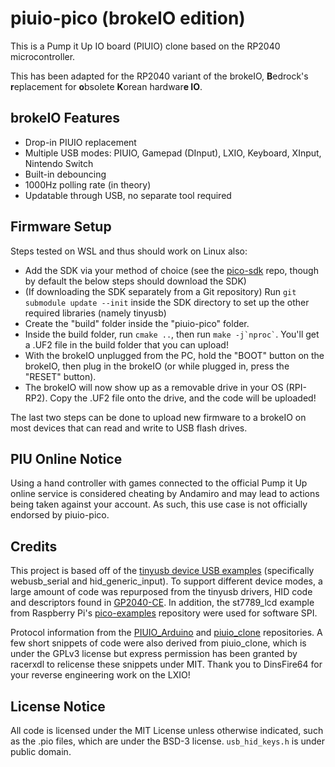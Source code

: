 # piuio-pico (brokeIO edition)

This is a Pump it Up IO board (PIUIO) clone based on the RP2040 microcontroller.

This has been adapted for the RP2040 variant of the brokeIO, **B**edrock's **r**eplacement for **o**bsolete **K**orean hardwar**e IO**.

## brokeIO Features

- Drop-in PIUIO replacement
- Multiple USB modes: PIUIO, Gamepad (DInput), LXIO, Keyboard, XInput, Nintendo Switch
- Built-in debouncing
- 1000Hz polling rate (in theory)
- Updatable through USB, no separate tool required

## Firmware Setup

Steps tested on WSL and thus should work on Linux also:

- Add the SDK via your method of choice (see the [pico-sdk](https://github.com/raspberrypi/pico-sdk) repo, though by default the below steps should download the SDK)
- (If downloading the SDK separately from a Git repository) Run `git submodule update --init` inside the SDK directory to set up the other required libraries (namely tinyusb)
- Create the "build" folder inside the "piuio-pico" folder.
- Inside the build folder, run `cmake ..`, then run `` make -j`nproc` ``. You'll get a .UF2 file in the build folder that you can upload!
- With the brokeIO unplugged from the PC, hold the "BOOT" button on the brokeIO, then plug in the brokeIO (or while plugged in, press the "RESET" button).
- The brokeIO will now show up as a removable drive in your OS (RPI-RP2). Copy the .UF2 file onto the drive, and the code will be uploaded!

The last two steps can be done to upload new firmware to a brokeIO on most devices that can read and write to USB flash drives.

## PIU Online Notice

Using a hand controller with games connected to the official Pump it Up online service is considered cheating by Andamiro and may lead to actions being taken against your account.
As such, this use case is not officially endorsed by piuio-pico.

## Credits

This project is based off of the [tinyusb device USB examples](https://github.com/hathach/tinyusb/tree/master/examples/device) (specifically webusb_serial and hid_generic_input).
To support different device modes, a large amount of code was repurposed from the tinyusb drivers, HID code and descriptors found in [GP2040-CE](https://github.com/OpenStickCommunity/GP2040-CE).
In addition, the st7789_lcd example from Raspberry Pi's [pico-examples](https://github.com/raspberrypi/pico-examples/tree/master/pio/st7789_lcd) repository were used for software SPI.

Protocol information from the [PIUIO_Arduino](https://github.com/ckdur/PIUIO_Arduino/) and [piuio_clone](https://github.com/racerxdl/piuio_clone/) repositories.
A few short snippets of code were also derived from piuio_clone, which is under the GPLv3 license but express permission has been granted by racerxdl to relicense these snippets under MIT.
Thank you to DinsFire64 for your reverse engineering work on the LXIO!

## License Notice

All code is licensed under the MIT License unless otherwise indicated, such as the .pio files, which are under the BSD-3 license. `usb_hid_keys.h` is under public domain.